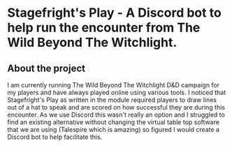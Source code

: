 # Stagefright's Play - A Discord bot to help run the encounter from The Wild Beyond The Witchlight.

## About the project
I am currently running The Wild Beyond The Witchlight D&D campaign for my players and have always played online using various tools. I noticed that Stagefright's Play as written in the module required players to draw lines out of a hat to speak and are scored on how successful they are during this encounter. As we use Discord this wasn't really an option and I struggled to find an existing alternative without changing the virtual table top software that we are using (Talespire which is amazing) so figured I would create a Discord bot to help facilitate this.